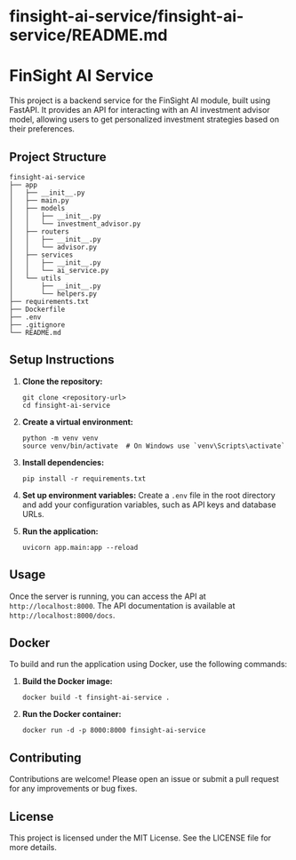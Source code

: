 # finsight-ai-service/finsight-ai-service/README.md

# FinSight AI Service

This project is a backend service for the FinSight AI module, built using FastAPI. It provides an API for interacting with an AI investment advisor model, allowing users to get personalized investment strategies based on their preferences.

## Project Structure

```
finsight-ai-service
├── app
│   ├── __init__.py
│   ├── main.py
│   ├── models
│   │   ├── __init__.py
│   │   └── investment_advisor.py
│   ├── routers
│   │   ├── __init__.py
│   │   └── advisor.py
│   ├── services
│   │   ├── __init__.py
│   │   └── ai_service.py
│   └── utils
│       ├── __init__.py
│       └── helpers.py
├── requirements.txt
├── Dockerfile
├── .env
├── .gitignore
└── README.md
```

## Setup Instructions

1. **Clone the repository:**
   ```
   git clone <repository-url>
   cd finsight-ai-service
   ```

2. **Create a virtual environment:**
   ```
   python -m venv venv
   source venv/bin/activate  # On Windows use `venv\Scripts\activate`
   ```

3. **Install dependencies:**
   ```
   pip install -r requirements.txt
   ```

4. **Set up environment variables:**
   Create a `.env` file in the root directory and add your configuration variables, such as API keys and database URLs.

5. **Run the application:**
   ```
   uvicorn app.main:app --reload
   ```

## Usage

Once the server is running, you can access the API at `http://localhost:8000`. The API documentation is available at `http://localhost:8000/docs`.

## Docker

To build and run the application using Docker, use the following commands:

1. **Build the Docker image:**
   ```
   docker build -t finsight-ai-service .
   ```

2. **Run the Docker container:**
   ```
   docker run -d -p 8000:8000 finsight-ai-service
   ```

## Contributing

Contributions are welcome! Please open an issue or submit a pull request for any improvements or bug fixes.

## License

This project is licensed under the MIT License. See the LICENSE file for more details.